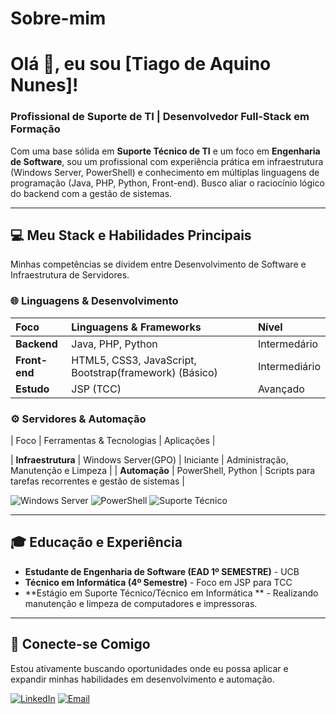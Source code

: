 # Sobre-mim

# Olá 👋, eu sou [Tiago de Aquino Nunes]!

### Profissional de Suporte de TI | Desenvolvedor Full-Stack em Formação

Com uma base sólida em **Suporte Técnico de TI** e um foco em **Engenharia de Software**, sou um profissional com experiência prática em infraestrutura (Windows Server, PowerShell) e conhecimento em múltiplas linguagens de programação (Java, PHP, Python, Front-end). Busco aliar o raciocínio lógico do backend com a gestão de sistemas.

---

## 💻 Meu Stack e Habilidades Principais

Minhas competências se dividem entre Desenvolvimento de Software e Infraestrutura de Servidores.

### 🌐 Linguagens & Desenvolvimento

| Foco | Linguagens & Frameworks | Nível |
| :--- | :--- | :--- |
| **Backend** | Java, PHP, Python | Intermedário |
| **Front-end** | HTML5, CSS3, JavaScript, Bootstrap(framework) (Básico) | Intermediário |
| **Estudo** | JSP (TCC) | Avançado |


### ⚙️ Servidores & Automação

| Foco | Ferramentas & Tecnologias | Aplicações |

| **Infraestrutura** | Windows Server(GPO) | Iniciante
| Administração, Manutenção e Limpeza |
| **Automação** | PowerShell, Python | Scripts para tarefas recorrentes e gestão de sistemas |

<p align="left">
  <img src="https://img.shields.io/badge/Windows%20Server-0078D6?style=for-the-badge&logo=windows&logoColor=white" alt="Windows Server">
  <img src="https://img.shields.io/badge/PowerShell-5391FE?style=for-the-badge&logo=powershell&logoColor=white" alt="PowerShell">
  <img src="https://img.shields.io/badge/Suporte%20Técnico-000000?style=for-the-badge&logo=customer-service&logoColor=white" alt="Suporte Técnico">
</p>

---

## 🎓 Educação e Experiência

* **Estudante de Engenharia de Software (EAD 1º SEMESTRE)** - UCB
* **Técnico em Informática (4º Semestre)** - Foco em JSP para TCC
* **Estágio em Suporte Técnico/Técnico em Informática ** - Realizando manutenção e limpeza de computadores e impressoras.

---

## 🔗 Conecte-se Comigo

Estou ativamente buscando oportunidades onde eu possa aplicar e expandir minhas habilidades em desenvolvimento e automação.

[![LinkedIn](https://img.shields.io/badge/LinkedIn-0077B5?style=for-the-badge&logo=linkedin&logoColor=white)]([https://www.linkedin.com/in/tiago-de-aquino-nunes-3297552ba/])
[![Email](https://img.shields.io/badge/Email-D14836?style=for-the-badge&logo=gmail&logoColor=white)](mailto:[tiagonunesbr@hotmail.com])
